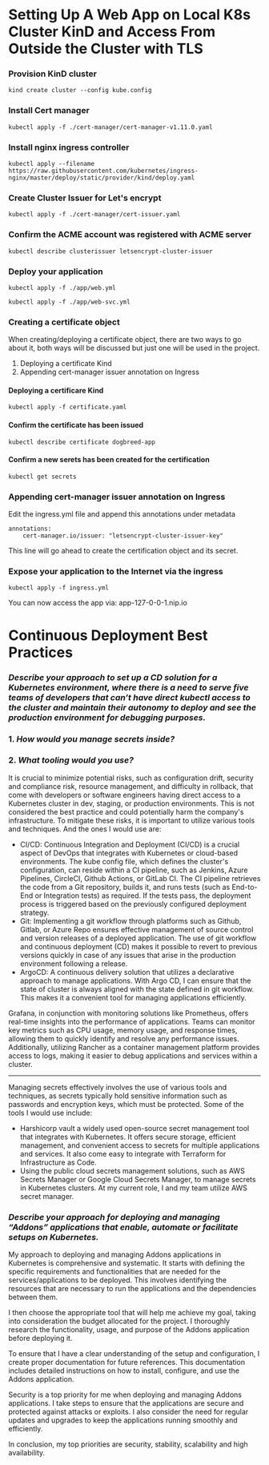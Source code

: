 # Setting Up A Web App on Local K8s Cluster KinD and Access From Outside the Cluster with TLS


### Provision KinD cluster
```
kind create cluster --config kube.config
```

### Install Cert manager
```
kubectl apply -f ./cert-manager/cert-manager-v1.11.0.yaml
```

### Install nginx ingress controller
```
kubectl apply --filename https://raw.githubusercontent.com/kubernetes/ingress-nginx/master/deploy/static/provider/kind/deploy.yaml
```

### Create Cluster Issuer for Let's encrypt
```
kubectl apply -f ./cert-manager/cert-issuer.yaml
```

### Confirm the ACME account was registered with ACME server
``` 
kubectl describe clusterissuer letsencrypt-cluster-issuer
```

### Deploy your application
```
kubectl apply -f ./app/web.yml

kubectl apply -f ./app/web-svc.yml
```

### Creating a certificate object 
When creating/deploying a certificate object, there are two ways to go about it, both ways will be discussed but just one will be used in the project.
1. Deploying a certificate Kind
2. Appending cert-manager issuer annotation on Ingress

#### Deploying a certificare Kind
```
kubectl apply -f certificate.yaml
```

#### Confirm the certificate has been issued
```
kubectl describe certificate dogbreed-app
```

#### Confirm a new serets has been created for the certification
```
kubectl get secrets
```

### Appending cert-manager issuer annotation on Ingress
Edit the ingress.yml file and append this annotations under metadata
```
annotations:
    cert-manager.io/issuer: "letsencrypt-cluster-issuer-key"
```
This line will go ahead to create the certification object and its secret.

### Expose your application to the Internet via the ingress
```
kubectl apply -f ingress.yml
```
You can now access the app via: app-127-0-0-1.nip.io


# Continuous Deployment Best Practices

### *Describe your approach to set up a CD solution for a Kubernetes environment, where there is a need to serve five teams of developers that can’t have direct kubectl access to the cluster and maintain their autonomy to deploy and see the production environment for debugging purposes.*
### 1. *How would you manage secrets inside?*  
### 2. *What tooling would you use?*


It is crucial to minimize potential risks, such as configuration drift, security and compliance risk, resource management, and difficulty in rollback, that come with developers or software engineers having direct access to a Kubernetes cluster in dev, staging, or production environments. This is not considered the best practice and could potentially harm the company's infrastructure. To mitigate these risks, it is important to utilize various tools and techniques. And the ones I would use are:

- CI/CD: Continuous Integration and Deployment (CI/CD) is a crucial aspect of DevOps that integrates with Kubernetes or cloud-based environments. The kube config file, which defines the cluster's configuration, can reside within a CI pipeline, such as Jenkins, Azure Pipelines, CircleCI, Github Actions, or GitLab CI. The CI pipeline retrieves the code from a Git repository, builds it, and runs tests (such as End-to-End or Integration tests) as required. If the tests pass, the deployment process is triggered based on the previously configured deployment strategy.
- Git: Implementing a git workflow through platforms such as Github, Gitlab, or Azure Repo ensures effective management of source control and version releases of a deployed application. The use of git workflow and continuous deployment (CD) makes it possible to revert to previous versions quickly in case of any issues that arise in the production environment following a release.
- ArgoCD: A continuous delivery solution that utilizes a declarative approach to manage applications. With Argo CD, I can ensure that the state of cluster is always aligned with the state defined in git workflow. This makes it a convenient tool for managing applications efficiently.

Grafana, in conjunction with monitoring solutions like Prometheus, offers real-time insights into the performance of applications. Teams can monitor key metrics such as CPU usage, memory usage, and response times, allowing them to quickly identify and resolve any performance issues. Additionally, utilizing Rancher as a container management platform provides access to logs, making it easier to debug applications and services within a cluster.

----

Managing secrets effectively involves the use of various tools and techniques, as secrets typically hold sensitive information such as passwords and encryption keys, which must be protected. Some of the tools I would use include:

- Harshicorp vault a widely used open-source secret management tool that integrates with Kubernetes. It offers secure storage, efficient management, and convenient access to secrets for multiple applications and services. It also come easy to integrate with Terraform for Infrastructure as Code.
- Using the public cloud secrets management solutions, such as AWS Secrets Manager or Google Cloud Secrets Manager, to manage secrets in Kubernetes clusters. At my current role, I and my team utilize AWS secret manager.


### *Describe your approach for deploying and managing “Addons” applications that enable, automate or facilitate setups on Kubernetes.*

My approach to deploying and managing Addons applications in Kubernetes is comprehensive and systematic. It starts with defining the specific requirements and functionalities that are needed for the services/applications to be deployed. This involves identifying the resources that are necessary to run the applications and the dependencies between them.

I then choose the appropriate tool that will help me achieve my goal, taking into consideration the budget allocated for the project. I thoroughly research the functionality, usage, and purpose of the Addons application before deploying it.

To ensure that I have a clear understanding of the setup and configuration, I create proper documentation for future references. This documentation includes detailed instructions on how to install, configure, and use the Addons application.

Security is a top priority for me when deploying and managing Addons applications. I take steps to ensure that the applications are secure and protected against attacks or exploits. I also consider the need for regular updates and upgrades to keep the applications running smoothly and efficiently.

In conclusion, my top priorities are security, stability, scalability and high availability.

